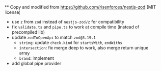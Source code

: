 ** Copy and modified from https://github.com/risenforces/nestjs-zod (MIT license)
- use `z` from `zod` instead of `nestjs-zod/z` for compatibility
- fix `validate.ts` and `pipe.ts` to work at compile time (instead of precompiled lib)
- update `zodToOpenApi` to match `zod@3.19.1`
    - `string`: update `check.kind` for `startsWith`, `endWiths`
    - `intersection`: fix merge deep to work, also merge return unique array 
    - `brand`: implement
- add global pipe provider